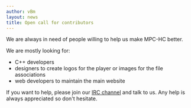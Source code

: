 ```yaml
---
author: vBm
layout: news
title: Open call for contributors
---
```


We are always in need of people willing to help us make MPC-HC better.

We are mostly looking for:

- C++ developers
- designers to create logos for the player or images for the file associations
- web developers to maintain the main website

If you want to help, please join our [IRC channel](/contact-us) and talk to us.
Any help is always appreciated so don't hesitate.
